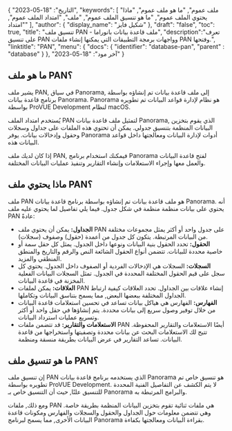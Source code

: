 {
"التاريخ": "18-05-2023",
  "keywords": [
"ملف عموم",
"ما هو ملف عموم",
"ماذا يحتوي الملف عموم",
"ما هو تنسيق الملف عموم",
"ملف",
"امتداد الملف عموم",
"امتداد"
],
  "author": {
"display_name": "شكيل فايز"
},
"draft": "false",
"toc": true,
"title": "تنسيق ملف PAN - ملف قاعدة بيانات بانوراما",
  "description":"تعرف على تنسيق PAN وواجهات برمجة التطبيقات التي يمكنها إنشاء ملفات PAN وفتحها.",
"linktitle": "PAN",
  "menu": {
    "docs": {
      "identifier": "database-pan",
"parent" : "database"
}
},
"آخر مود": "18-05-2023"
}

## ما هو ملف PAN؟

يشير ملف PAN, في سياق Panorama, إلى ملف قاعدة بيانات تم إنشاؤه بواسطة برنامج قاعدة بيانات Panorama. Panorama هو نظام لإدارة قواعد البيانات تم تطويره بواسطة ProVUE Development لنظام macOS.

يُستخدم امتداد الملف PAN لتمثيل ملف قاعدة بيانات Panorama, الذي يقوم بتخزين البيانات المنظمة بتنسيق جدولي. يمكن أن تحتوي هذه الملفات على جداول وسجلات وحقول وإدخالات بيانات. يوفر Panorama أدوات لإدارة البيانات ومعالجتها داخل قواعد البيانات هذه.

إذا كان لديك ملف PAN, فيمكنك استخدام برنامج Panorama لفتح قاعدة البيانات والعمل معها وإجراء الاستعلامات وإنشاء التقارير وتنفيذ عمليات البيانات المختلفة.

## ماذا يحتوي ملف PAN؟

ملف PAN هو ملف قاعدة بيانات تم إنشاؤه بواسطة برنامج قاعدة بيانات Panorama. أنه يحتوي على بيانات منظمة منظمة في شكل جدول. فيما يلي تفاصيل لما يحتوي عليه ملف PAN عادةً:

- **الجداول:** يمكن أن يحتوي ملف PAN على جدول واحد أو أكثر يمثل مجموعات مختلفة من البيانات المرتبطة. يتكون كل جدول من أعمدة (حقول) وصفوف (سجلات).
- **الحقول:** تحدد الحقول بنية البيانات ونوعها داخل الجدول. يمثل كل حقل سمة أو خاصية محددة للبيانات. تتضمن أنواع الحقول الشائعة النص والرقم والتاريخ والمنطق المنطقي والمزيد.
- **السجلات:** السجلات هي الإدخالات الفردية أو الصفوف داخل الجدول. يحتوي كل سجل على قيم الحقول المختلفة المحددة في الجدول. تمثل السجلات البيانات الفعلية المخزنة في قاعدة البيانات.
- **العلاقات:** يمكن لملفات PAN إنشاء علاقات بين الجداول. تحدد العلاقات كيفية ارتباط الجداول المختلفة ببعضها البعض, مما يسمح بتناسق البيانات وتكاملها.
- **الفهارس:** الفهارس هي هياكل بيانات تساعد في تحسين استعلامات قاعدة البيانات من خلال توفير وصول سريع إلى بيانات محددة. يتم إنشاؤها في حقل واحد أو أكثر وتسريع عمليات استرداد البيانات.
- **الاستعلامات والتقارير:** قد تتضمن ملفات PAN أيضًا الاستعلامات والتقارير المحفوظة. تتيح لك الاستعلامات البحث عن بيانات محددة وتصفيتها واستخراجها من قاعدة البيانات. تساعد التقارير في عرض البيانات بطريقة منسقة ومنظمة.

## ما هو تنسيق ملف PAN؟

إن تنسيق ملف PAN الذي يستخدمه برنامج قاعدة بيانات Panorama هو تنسيق خاص تم تطويره بواسطة ProVUE Development. لا يتم الكشف عن التفاصيل الفنية المحددة للتنسيق علنًا, حيث أن التنسيق خاص بـ Panorama والبرامج المرتبطة به.

ومع ذلك, ملفات PAN هي ملفات ثنائية تقوم بتخزين البيانات المنظمة بطريقة خاصة. وهي تتضمن معلومات حول الجداول والحقول والسجلات والفهارس ومكونات قاعدة البيانات الأخرى, مما يسمح لبرنامج Panorama بقراءة البيانات ومعالجتها بكفاءة.

